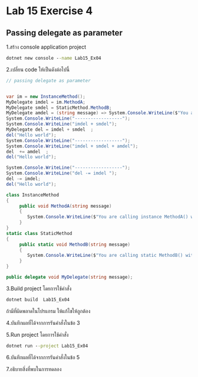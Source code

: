 # Lab 15 Exercise 4

## Passing delegate as parameter

1.สร้าง console application project

```cmd
dotnet new console --name Lab15_Ex04
```

2.เปลี่ยน code ให้เป็นดังต่อไปนี้

```cs
// passing delegate as parameter


var im = new InstanceMethod();
MyDelegate imdel = im.MethodA;
MyDelegate smdel = StaticMethod.MethodB;
MyDelegate amdel = (string message) => System.Console.WriteLine($"You are calling anonymous method with message {message}");
System.Console.WriteLine("------------------");
System.Console.WriteLine("imdel + smdel");
MyDelegate del = imdel + smdel  ;
del("Hello world");
System.Console.WriteLine("------------------");
System.Console.WriteLine("imdel + smdel + amdel");
del  += amdel  ;
del("Hello world");

System.Console.WriteLine("------------------");
System.Console.WriteLine("del -= imdel ");
del -= imdel;
del("Hello world");

class InstanceMethod
{
     public void MethodA(string message)
     {
        System.Console.WriteLine($"You are calling instance MethodA() with message {message}");
     }
}
static class StaticMethod
{
     public static void MethodB(string message)
     {
        System.Console.WriteLine($"You are calling static MethodB() with message {message}");
     }
}

public delegate void MyDelegate(string message);
```

3.Build project โดยการใช้คำสั่ง

```cmd
dotnet build  Lab15_Ex04
```

ถ้ามีที่ผิดพลาดในโปรแกรม ให้แก้ไขให้ถูกต้อง

4.บันทึกผลที่ได้จากการรันคำสั่งในข้อ 3

5.Run project โดยการใช้คำสั่ง

```cmd
dotnet run --project Lab15_Ex04
```

6.บันทึกผลที่ได้จากการรันคำสั่งในข้อ 5

7.อธิบายสิ่งที่พบในการทดลอง
